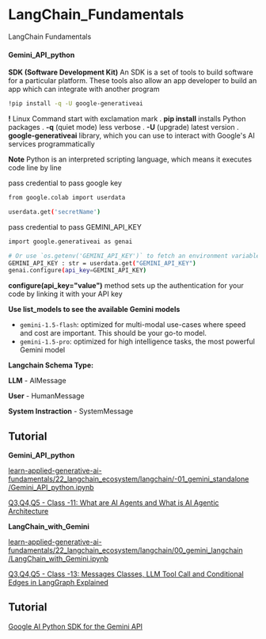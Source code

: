 # LangChain_Fundamentals
LangChain Fundamentals

#### Gemini_API_python

**SDK (Software Development Kit)**
An SDK is a set of tools to build software for a particular platform. These tools also allow an app developer to build an app which can integrate with another program

```bash
!pip install -q -U google-generativeai
```

**!**   Linux Command start with exclamation mark  .
**pip install**   installs Python packages   .
**-q**   (quiet mode) less verbose  .
**-U**   (upgrade) latest version  .
**google-generativeai**   library, which you can use to interact with Google's AI services programmatically

**Note**  Python is an interpreted scripting language, which means it executes code line by line

pass credential to pass google key
```bash
from google.colab import userdata

userdata.get('secretName')
```
pass credential to pass GEMINI_API_KEY
```bash
import google.generativeai as genai

# Or use `os.getenv('GEMINI_API_KEY')` to fetch an environment variable.
GEMINI_API_KEY : str = userdata.get("GEMINI_API_KEY")
genai.configure(api_key=GEMINI_API_KEY)
```
**configure(api_key="value")**  method sets up the authentication for your code by linking it with your API key

**Use list_models to see the available Gemini models**

* `gemini-1.5-flash`: optimized for multi-modal use-cases where speed and cost are important. This should be your go-to model.
* `gemini-1.5-pro`: optimized for high intelligence tasks, the most powerful Gemini model


**Langchain Schema Type:**

**LLM** - AIMessage

**User** - HumanMessage

**System Instraction** - SystemMessage


## Tutorial

**Gemini_API_python**

[learn-applied-generative-ai-fundamentals/22_langchain_ecosystem/langchain/-01_gemini_standalone
/Gemini_API_python.ipynb](https://github.com/panaversity/learn-applied-generative-ai-fundamentals/blob/main/22_langchain_ecosystem/langchain/-01_gemini_standalone/Gemini_API_python.ipynb)

[Q3,Q4,Q5 - Class -11: What are AI Agents and What is AI Agentic Architecture](https://www.youtube.com/watch?v=Sj9c5lX2Y6U&t=7196s)

**LangChain_with_Gemini**

[learn-applied-generative-ai-fundamentals/22_langchain_ecosystem/langchain/00_gemini_langchain
/LangChain_with_Gemini.ipynb](https://github.com/panaversity/learn-applied-generative-ai-fundamentals/blob/main/22_langchain_ecosystem/langchain/00_gemini_langchain/LangChain_with_Gemini.ipynb)

[Q3,Q4,Q5 - Class -13: Messages Classes, LLM Tool Call and Conditional Edges in LangGraph Explained](https://www.youtube.com/watch?v=Rz4mD3KMBe8)

## Tutorial 

[Google AI Python SDK for the Gemini API](https://pypi.org/project/google-generativeai/)
